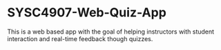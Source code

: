 # SYSC4907-Web-Quiz-App
This is a web based app with the goal of helping instructors with student interaction and real-time feedback though quizzes. 
